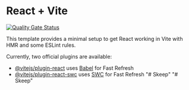 # React + Vite

[![Quality Gate Status](https://sonarcloud.io/api/project_badges/measure?project=Sanjay-Ramesh_Skeep&metric=alert_status)](https://sonarcloud.io/summary/new_code?id=Sanjay-Ramesh_Skeep)

This template provides a minimal setup to get React working in Vite with HMR and some ESLint rules.

Currently, two official plugins are available:

- [@vitejs/plugin-react](https://github.com/vitejs/vite-plugin-react/blob/main/packages/plugin-react/README.md) uses [Babel](https://babeljs.io/) for Fast Refresh
- [@vitejs/plugin-react-swc](https://github.com/vitejs/vite-plugin-react-swc) uses [SWC](https://swc.rs/) for Fast Refresh
"# Skeep" 
"# Skeep" 
